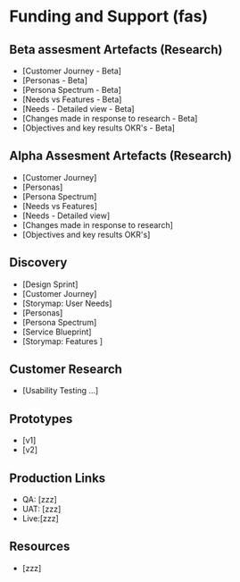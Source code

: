 # Funding and Support (fas)

## Beta assesment Artefacts (Research)
- [Customer Journey - Beta]   
- [Personas - Beta]  
- [Persona Spectrum - Beta]  
- [Needs vs Features - Beta]  
- [Needs - Detailed view - Beta]  
- [Changes made in response to research - Beta]  
- [Objectives and key results OKR's - Beta]  

## Alpha Assesment Artefacts (Research)
- [Customer Journey]  
- [Personas]  
- [Persona Spectrum]  
- [Needs vs Features]  
- [Needs - Detailed view]  
- [Changes made in response to research]  
- [Objectives and key results OKR's]  

## Discovery 
- [Design Sprint]  
- [Customer Journey]  
- [Storymap: User Needs]  
- [Personas]  
- [Persona Spectrum]  
- [Service Blueprint]  
- [Storymap: Features ]  

## Customer Research
- [Usability Testing ...]  


## Prototypes
- [v1]  
- [v2]  

## Production Links
- QA:  [zzz]  
- UAT: [zzz]  
- Live:[zzz]  


## Resources
- [zzz]   
